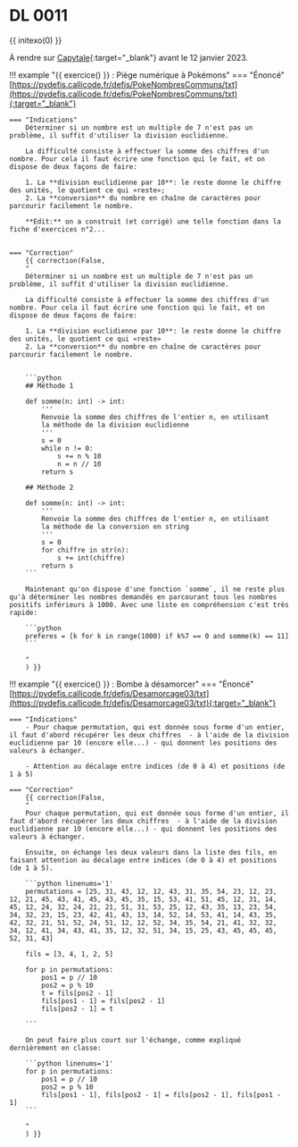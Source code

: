 # DL 0011

{{ initexo(0) }}

À rendre sur [Capytale](https://capytale2.ac-paris.fr/web/c/448d-1071587){:target="_blank"}  avant le 12 janvier 2023.


!!! example "{{ exercice() }} : Piège numérique à Pokémons"
    === "Énoncé" 
        [https://pydefis.callicode.fr/defis/PokeNombresCommuns/txt](https://pydefis.callicode.fr/defis/PokeNombresCommuns/txt){:target="_blank"} 

    === "Indications"
        Déterminer si un nombre est un multiple de 7 n'est pas un problème, il suffit d'utiliser la division euclidienne.

        La difficulté consiste à effectuer la somme des chiffres d'un nombre. Pour cela il faut écrire une fonction qui le fait, et on dispose de deux façons de faire:

        1. La **division euclidienne par 10**: le reste donne le chiffre des unités, le quotient ce qui «reste»;
        2. La **conversion** du nombre en chaîne de caractères pour parcourir facilement le nombre.

        **Edit:** on a construit (et corrigé) une telle fonction dans la fiche d'exercices n°2...


    === "Correction" 
        {{ correction(False, 
        "
        Déterminer si un nombre est un multiple de 7 n'est pas un problème, il suffit d'utiliser la division euclidienne.
        
        La difficulté consiste à effectuer la somme des chiffres d'un nombre. Pour cela il faut écrire une fonction qui le fait, et on dispose de deux façons de faire:

        1. La **division euclidienne par 10**: le reste donne le chiffre des unités, le quotient ce qui «reste»
        2. La **conversion** du nombre en chaîne de caractères pour parcourir facilement le nombre.


        ```python
        ## Méthode 1
        
        def somme(n: int) -> int:
            '''
            Renvoie la somme des chiffres de l'entier n, en utilisant
            la méthode de la division euclidienne
            '''
            s = 0
            while n != 0:
                s += n % 10
                n = n // 10
            return s 
        
        ## Méthode 2

        def somme(n: int) -> int:
            '''
            Renvoie la somme des chiffres de l'entier n, en utilisant
            la méthode de la conversion en string
            '''
            s = 0
            for chiffre in str(n):
                s += int(chiffre)
            return s 
        ```
        
        Maintenant qu'on dispose d'une fonction `somme`, il ne reste plus qu'à déterminer les nombres demandés en parcourant tous les nombres positifs inférieurs à 1000. Avec une liste en compréhension c'est très rapide:

        ```python 
        preferes = [k for k in range(1000) if k%7 == 0 and somme(k) == 11]
        ```
        
        "
        ) }}

!!! example "{{ exercice() }} : Bombe à désamorcer"
    === "Énoncé" 
        [https://pydefis.callicode.fr/defis/Desamorcage03/txt](https://pydefis.callicode.fr/defis/Desamorcage03/txt){:target="_blank"} 

    === "Indications"
        - Pour chaque permutation, qui est donnée sous forme d'un entier, il faut d'abord récupérer les deux chiffres  - à l'aide de la division euclidienne par 10 (encore elle...) - qui donnent les positions des valeurs à échanger.

        - Attention au décalage entre indices (de 0 à 4) et positions (de 1 à 5)

    === "Correction" 
        {{ correction(False, 
        "
        Pour chaque permutation, qui est donnée sous forme d'un entier, il faut d'abord récupérer les deux chiffres  - à l'aide de la division euclidienne par 10 (encore elle...) - qui donnent les positions des valeurs à échanger.

        Ensuite, on échange les deux valeurs dans la liste des fils, en faisant attention au décalage entre indices (de 0 à 4) et positions (de 1 à 5).

        ```python linenums='1'
        permutations = [25, 31, 43, 12, 12, 43, 31, 35, 54, 23, 12, 23, 12, 21, 45, 43, 41, 45, 43, 45, 35, 15, 53, 41, 51, 45, 12, 31, 14, 45, 12, 24, 32, 24, 21, 21, 51, 31, 53, 25, 12, 43, 35, 13, 23, 54, 34, 32, 23, 15, 23, 42, 41, 43, 13, 14, 52, 14, 53, 41, 14, 43, 35, 42, 32, 21, 51, 52, 24, 51, 12, 12, 52, 34, 35, 54, 21, 41, 32, 32, 34, 12, 41, 34, 43, 41, 35, 12, 32, 51, 34, 15, 25, 43, 45, 45, 45, 52, 31, 43]

        fils = [3, 4, 1, 2, 5]

        for p in permutations:
            pos1 = p // 10
            pos2 = p % 10
            t = fils[pos2 - 1]
            fils[pos1 - 1] = fils[pos2 - 1]
            fils[pos2 - 1] = t
        
        ```
        
        On peut faire plus court sur l'échange, comme expliqué dernièrement en classe:

        ```python linenums='1'
        for p in permutations:
            pos1 = p // 10
            pos2 = p % 10
            fils[pos1 - 1], fils[pos2 - 1] = fils[pos2 - 1], fils[pos1 - 1]
        ```
        
        "
        ) }}
